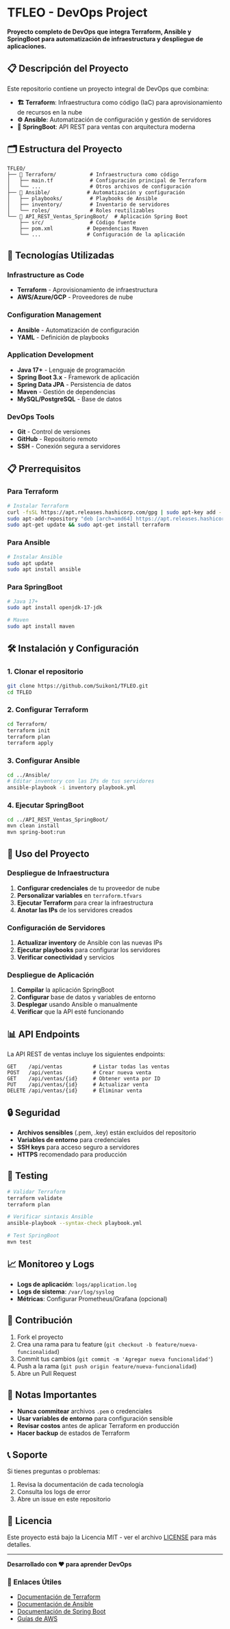 # TFLEO - DevOps Project

**Proyecto completo de DevOps que integra Terraform, Ansible y SpringBoot para automatización de infraestructura y despliegue de aplicaciones.**

## 📋 Descripción del Proyecto

Este repositorio contiene un proyecto integral de DevOps que combina:

- **🏗️ Terraform**: Infraestructura como código (IaC) para aprovisionamiento de recursos en la nube
- **⚙️ Ansible**: Automatización de configuración y gestión de servidores
- **🚀 SpringBoot**: API REST para ventas con arquitectura moderna

## 🗂️ Estructura del Proyecto

```
TFLEO/
├── 📁 Terraform/           # Infraestructura como código
│   ├── main.tf            # Configuración principal de Terraform
│   └── ...                # Otros archivos de configuración
├── 📁 Ansible/            # Automatización y configuración
│   ├── playbooks/         # Playbooks de Ansible
│   ├── inventory/         # Inventario de servidores
│   └── roles/             # Roles reutilizables
└── 📁 API_REST_Ventas_SpringBoot/  # Aplicación Spring Boot
    ├── src/               # Código fuente
    ├── pom.xml           # Dependencias Maven
    └── ...               # Configuración de la aplicación
```

## 🚀 Tecnologías Utilizadas

### Infrastructure as Code
- **Terraform** - Aprovisionamiento de infraestructura
- **AWS/Azure/GCP** - Proveedores de nube

### Configuration Management
- **Ansible** - Automatización de configuración
- **YAML** - Definición de playbooks

### Application Development
- **Java 17+** - Lenguaje de programación
- **Spring Boot 3.x** - Framework de aplicación
- **Spring Data JPA** - Persistencia de datos
- **Maven** - Gestión de dependencias
- **MySQL/PostgreSQL** - Base de datos

### DevOps Tools
- **Git** - Control de versiones
- **GitHub** - Repositorio remoto
- **SSH** - Conexión segura a servidores

## 📋 Prerrequisitos

### Para Terraform
```bash
# Instalar Terraform
curl -fsSL https://apt.releases.hashicorp.com/gpg | sudo apt-key add -
sudo apt-add-repository "deb [arch=amd64] https://apt.releases.hashicorp.com $(lsb_release -cs) main"
sudo apt-get update && sudo apt-get install terraform
```

### Para Ansible
```bash
# Instalar Ansible
sudo apt update
sudo apt install ansible
```

### Para SpringBoot
```bash
# Java 17+
sudo apt install openjdk-17-jdk

# Maven
sudo apt install maven
```

## 🛠️ Instalación y Configuración

### 1. Clonar el repositorio
```bash
git clone https://github.com/Suikon1/TFLEO.git
cd TFLEO
```

### 2. Configurar Terraform
```bash
cd Terraform/
terraform init
terraform plan
terraform apply
```

### 3. Configurar Ansible
```bash
cd ../Ansible/
# Editar inventory con las IPs de tus servidores
ansible-playbook -i inventory playbook.yml
```

### 4. Ejecutar SpringBoot
```bash
cd ../API_REST_Ventas_SpringBoot/
mvn clean install
mvn spring-boot:run
```

## 🔧 Uso del Proyecto

### Despliegue de Infraestructura
1. **Configurar credenciales** de tu proveedor de nube
2. **Personalizar variables** en `terraform.tfvars`
3. **Ejecutar Terraform** para crear la infraestructura
4. **Anotar las IPs** de los servidores creados

### Configuración de Servidores
1. **Actualizar inventory** de Ansible con las nuevas IPs
2. **Ejecutar playbooks** para configurar los servidores
3. **Verificar conectividad** y servicios

### Despliegue de Aplicación
1. **Compilar** la aplicación SpringBoot
2. **Configurar** base de datos y variables de entorno
3. **Desplegar** usando Ansible o manualmente
4. **Verificar** que la API esté funcionando

## 📊 API Endpoints

La API REST de ventas incluye los siguientes endpoints:

```
GET    /api/ventas          # Listar todas las ventas
POST   /api/ventas          # Crear nueva venta
GET    /api/ventas/{id}     # Obtener venta por ID
PUT    /api/ventas/{id}     # Actualizar venta
DELETE /api/ventas/{id}     # Eliminar venta
```

## 🔒 Seguridad

- **Archivos sensibles** (.pem, .key) están excluidos del repositorio
- **Variables de entorno** para credenciales
- **SSH keys** para acceso seguro a servidores
- **HTTPS** recomendado para producción

## 🧪 Testing

```bash
# Validar Terraform
terraform validate
terraform plan

# Verificar sintaxis Ansible
ansible-playbook --syntax-check playbook.yml

# Test SpringBoot
mvn test
```

## 📈 Monitoreo y Logs

- **Logs de aplicación**: `logs/application.log`
- **Logs de sistema**: `/var/log/syslog`
- **Métricas**: Configurar Prometheus/Grafana (opcional)

## 🤝 Contribución

1. Fork el proyecto
2. Crea una rama para tu feature (`git checkout -b feature/nueva-funcionalidad`)
3. Commit tus cambios (`git commit -m 'Agregar nueva funcionalidad'`)
4. Push a la rama (`git push origin feature/nueva-funcionalidad`)
5. Abre un Pull Request

## 📝 Notas Importantes

- **Nunca commitear** archivos `.pem` o credenciales
- **Usar variables de entorno** para configuración sensible
- **Revisar costos** antes de aplicar Terraform en producción
- **Hacer backup** de estados de Terraform

## 📞 Soporte

Si tienes preguntas o problemas:

1. Revisa la documentación de cada tecnología
2. Consulta los logs de error
3. Abre un issue en este repositorio

## 📄 Licencia

Este proyecto está bajo la Licencia MIT - ver el archivo [LICENSE](LICENSE) para más detalles.

---

**Desarrollado con ❤️ para aprender DevOps**

### 🔗 Enlaces Útiles

- [Documentación de Terraform](https://www.terraform.io/docs)
- [Documentación de Ansible](https://docs.ansible.com/)
- [Documentación de Spring Boot](https://spring.io/projects/spring-boot)
- [Guías de AWS](https://docs.aws.amazon.com/)
